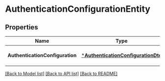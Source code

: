 # AuthenticationConfigurationEntity

## Properties
Name | Type | Description | Notes
------------ | ------------- | ------------- | -------------
**AuthenticationConfiguration** | [***AuthenticationConfigurationDto**](AuthenticationConfigurationDTO.md) |  | [optional] [default to null]

[[Back to Model list]](../README.md#documentation-for-models) [[Back to API list]](../README.md#documentation-for-api-endpoints) [[Back to README]](../README.md)

